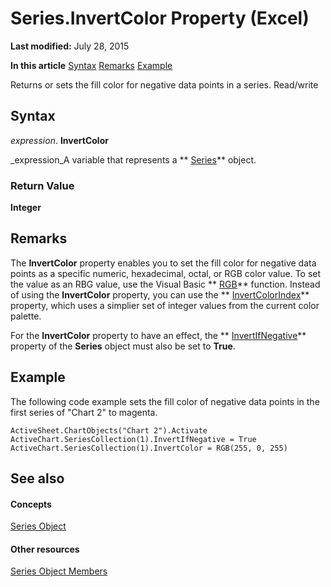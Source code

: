 
# Series.InvertColor Property (Excel)

 **Last modified:** July 28, 2015

 **In this article**
 [Syntax](#sectionSection0)
 [Remarks](#sectionSection1)
 [Example](#sectionSection2)


Returns or sets the fill color for negative data points in a series. Read/write


## Syntax
<a name="sectionSection0"> </a>

 _expression_. **InvertColor**

 _expression_A variable that represents a  ** [Series](c7d34b32-8172-f7a0-0a17-f01d44246b64.md)** object.


### Return Value

 **Integer**


## Remarks
<a name="sectionSection1"> </a>

The  **InvertColor** property enables you to set the fill color for negative data points as a specific numeric, hexadecimal, octal, or RGB color value. To set the value as an RBG value, use the Visual Basic ** [RGB](http://msdn.microsoft.com/library/5e9956de-ba18-56cd-0556-715774055cf4%28Office.15%29.aspx)** function. Instead of using the **InvertColor** property, you can use the ** [InvertColorIndex](fa2e87a4-57ad-395d-b631-fbca99560dae.md)** property, which uses a simplier set of integer values from the current color palette.

For the  **InvertColor** property to have an effect, the ** [InvertIfNegative](06c963ac-6e81-5f45-b8b9-8c61bf0c02b6.md)** property of the **Series** object must also be set to **True**. 


## Example
<a name="sectionSection2"> </a>

The following code example sets the fill color of negative data points in the first series of "Chart 2" to magenta.


```
ActiveSheet.ChartObjects("Chart 2").Activate 
ActiveChart.SeriesCollection(1).InvertIfNegative = True 
ActiveChart.SeriesCollection(1).InvertColor = RGB(255, 0, 255)
```


## See also
<a name="sectionSection2"> </a>


#### Concepts


 [Series Object](c7d34b32-8172-f7a0-0a17-f01d44246b64.md)
#### Other resources


 [Series Object Members](eeab4f69-b436-9de7-5d4a-0a5c63f2dfce.md)
